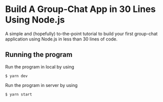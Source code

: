 # Build A Group-Chat App in 30 Lines Using Node.js

A simple and (hopefully) to-the-point tutorial to build your first group-chat application using Node.js in less than 30 lines of code.

## Running the program

Run the program in local by using

```shell
$ yarn dev
```

Run the program in server by using

```shell
$ yarn start
```
